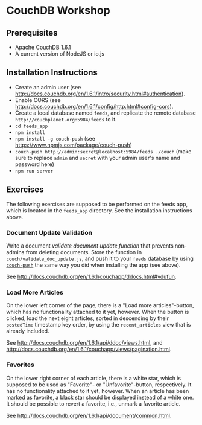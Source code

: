 # CouchDB Workshop

## Prerequisites

* Apache CouchDB 1.6.1
* A current version of NodeJS or io.js

## Installation Instructions

* Create an admin user (see http://docs.couchdb.org/en/1.6.1/intro/security.html#authentication).
* Enable CORS (see http://docs.couchdb.org/en/1.6.1/config/http.html#config-cors).
* Create a local database named `feeds`, and replicate the remote database `http://couchplanet.org:5984/feeds` to it.
* `cd feeds_app`
* `npm install`
* `npm install -g couch-push` (see https://www.npmjs.com/package/couch-push)
* `couch-push http://admin:secret@localhost:5984/feeds ./couch` (make sure to replace `admin` and `secret` with your admin user's name and password here)
* `npm run server`

## Exercises

The following exercises are supposed to be performed on the feeds app, which is located in the `feeds_app` directory. See the installation instructions above.

### Document Update Validation

Write a document *validate document update function* that prevents non-admins from deleting documents. Store the function in `couch/validate_doc_update.js`, and push it to your `feeds` database by using [`couch-push`](https://www.npmjs.com/package/couch-push) the same way you did when installing the app (see above).

See http://docs.couchdb.org/en/1.6.1/couchapp/ddocs.html#vdufun.

### Load More Articles

On the lower left corner of the page, there is a "Load more articles"-button, which has no functionality attached to it yet, however. When the button is clicked, load the next eight articles, sorted in descending by their `postedTime` timestamp key order, by using the `recent_articles` view that is already included.

See http://docs.couchdb.org/en/1.6.1/api/ddoc/views.html, and http://docs.couchdb.org/en/1.6.1/couchapp/views/pagination.html.

### Favorites

On the lower right corner of each article, there is a white star, which is supposed to be used as "Favorite"- or "Unfavorite"-button, respectively. It has no functionality attached to it yet, however. When an article has been marked as favorite, a black star should be displayed instead of a white one. It should be possible to revert a favorite, i.e., unmark a favorite article.

See http://docs.couchdb.org/en/1.6.1/api/document/common.html.
